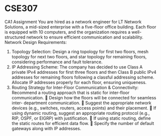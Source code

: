 # CSE307
CA1 Assignment 
You are hired as a network engineer for LT Network
Solutions, a mid-sized enterprise with a five-floor office building.
Each floor is equipped with 10 computers, and the organization
requires a well-structured network to ensure efficient communication
and scalability.
Network Design Requirements:
1. Topology Selection: Design a ring topology for first two floors,
mesh topology for next two floors, and star topology for remaining
floors, considering performance and fault tolerance.
2. IP Addressing Scheme: The company has decided to use Class A
private IPv4 addresses for first three floors and then Class B
public IPv4 addresses for remaining floors following a classful
addressing scheme. Allocate IP addresses properly for each floor,
ensuring uniqueness.
3. Routing Strategy for Inter-Floor Communication &
Connectivity: Recommend a routing approach that is static for
inter-floor communication.
 Design how the floors will be connected for seamless inter-
department communication.
 Suggest the appropriate network devices (e.g., switches,
routers, access points) and their placement.
 If using dynamic routing, suggest an appropriate routing
protocol (e.g., RIP, OSPF, or EIGRP) with justification.
 If using static routing, define the static routes for efficient data
flow.
 Specify the number of default gateways along with IP
addresses.
